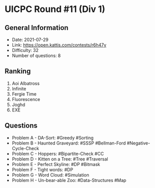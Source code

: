 # UICPC Round #11 (Div 1)
## General Information
- Date: 2021-07-29
- Link: https://open.kattis.com/contests/r6h47y
- Difficulty: 32
- Number of questions: 8
## Ranking
1. Aoi Albatross
2. Infinite
3. Fergie Time
4. Fluorescence
5. Joghd
6. EXE
## Questions
- Problem A - DA-Sort: #Greedy #Sorting
- Problem B - Haunted Graveyard: #SSSP #Bellman-Ford #Negative-Cycle-Check
- Problem C - Hoppers: #Bipartite-Check #CC
- Problem D - Kitten on a Tree: #Tree #Traversal
- Problem E - Perfect Skyline: #DP #Bitmask
- Problem F - Tight words: #DP
- Problem G - Word Cloud: #Simulation
- Problem H - Un-bear-able Zoo: #Data-Structures #Map
